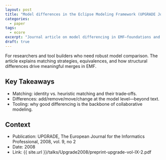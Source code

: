 ```yaml
---
layout: post
title: "Model differences in the Eclipse Modeling Framework (UPGRADE Journal, 2008)"
categories:
  - paper
tags:
  - ecore
excerpt: "Journal article on model differencing in EMF—foundations and implications for tooling."
draft: true
---
```


For researchers and tool builders who need robust model comparison. The article explains matching strategies, equivalences, and how structural differences drive meaningful merges in EMF.

## Key Takeaways
- Matching: identity vs. heuristic matching and their trade‑offs.
- Differences: add/remove/move/change at the model level—beyond text.
- Tooling: why good differencing is the backbone of collaborative modeling.

## Context
- Publication: UPGRADE, The European Journal for the Informatics Professional, 2008, vol. 9, no 2
- Date: 2008
- Link: {{ site.url }}/talks/Upgrade2008/preprint-upgrade-vol-IX-2.pdf
